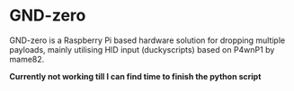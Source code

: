 # GND-zero
GND-zero is a Raspberry Pi based hardware solution for dropping multiple payloads, mainly utilising HID input (duckyscripts) based on P4wnP1 by mame82. 

**Currently not working till I can find time to finish the python script**
